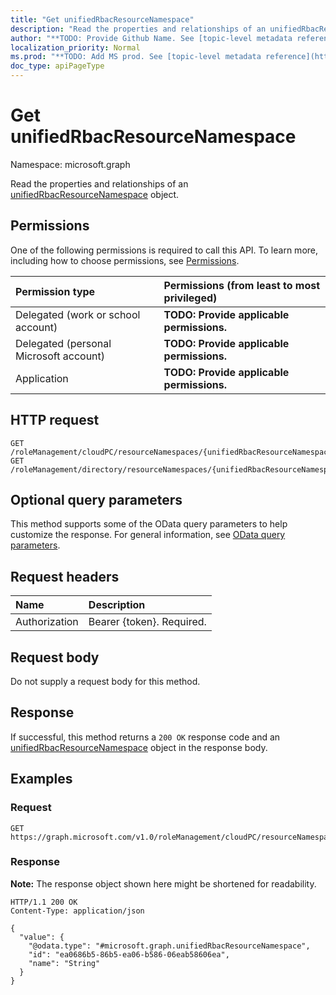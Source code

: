 ```yaml
---
title: "Get unifiedRbacResourceNamespace"
description: "Read the properties and relationships of an unifiedRbacResourceNamespace object."
author: "**TODO: Provide Github Name. See [topic-level metadata reference](https://msgo.azurewebsites.net/add/document/guidelines/metadata.html#topic-level-metadata)**"
localization_priority: Normal
ms.prod: "**TODO: Add MS prod. See [topic-level metadata reference](https://msgo.azurewebsites.net/add/document/guidelines/metadata.html#topic-level-metadata)**"
doc_type: apiPageType
---
```


# Get unifiedRbacResourceNamespace
Namespace: microsoft.graph



Read the properties and relationships of an [unifiedRbacResourceNamespace](../resources/unifiedrbacresourcenamespace.md) object.

## Permissions
One of the following permissions is required to call this API. To learn more, including how to choose permissions, see [Permissions](/graph/permissions-reference).

|Permission type|Permissions (from least to most privileged)|
|:---|:---|
|Delegated (work or school account)|**TODO: Provide applicable permissions.**|
|Delegated (personal Microsoft account)|**TODO: Provide applicable permissions.**|
|Application|**TODO: Provide applicable permissions.**|

## HTTP request

<!-- {
  "blockType": "ignored"
}
-->
``` http
GET /roleManagement/cloudPC/resourceNamespaces/{unifiedRbacResourceNamespaceId}
GET /roleManagement/directory/resourceNamespaces/{unifiedRbacResourceNamespaceId}
```

## Optional query parameters
This method supports some of the OData query parameters to help customize the response. For general information, see [OData query parameters](/graph/query-parameters).

## Request headers
|Name|Description|
|:---|:---|
|Authorization|Bearer {token}. Required.|

## Request body
Do not supply a request body for this method.

## Response

If successful, this method returns a `200 OK` response code and an [unifiedRbacResourceNamespace](../resources/unifiedrbacresourcenamespace.md) object in the response body.

## Examples

### Request
<!-- {
  "blockType": "request",
  "name": "get_unifiedrbacresourcenamespace"
}
-->
``` http
GET https://graph.microsoft.com/v1.0/roleManagement/cloudPC/resourceNamespaces/{unifiedRbacResourceNamespaceId}
```


### Response
**Note:** The response object shown here might be shortened for readability.
<!-- {
  "blockType": "response",
  "truncated": true,
  "@odata.type": "microsoft.graph.unifiedRbacResourceNamespace"
}
-->
``` http
HTTP/1.1 200 OK
Content-Type: application/json

{
  "value": {
    "@odata.type": "#microsoft.graph.unifiedRbacResourceNamespace",
    "id": "ea0686b5-86b5-ea06-b586-06eab58606ea",
    "name": "String"
  }
}
```

